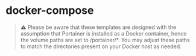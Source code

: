 # docker-compose

> ⚠️ Please be aware that these templates are designed with the assumption that Portainer is installed as a Docker container, hence the volume paths are set to /portainer/*. You may adjust these paths to match the directories present on your Docker host as needed.
